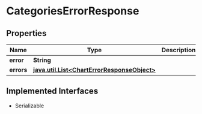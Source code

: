 

# CategoriesErrorResponse


## Properties

Name | Type | Description | Notes
------------ | ------------- | ------------- | -------------
**error** | **String** |  |  [optional]
**errors** | [**java.util.List&lt;ChartErrorResponseObject&gt;**](ChartErrorResponseObject.md) |  |  [optional]


## Implemented Interfaces

* Serializable


